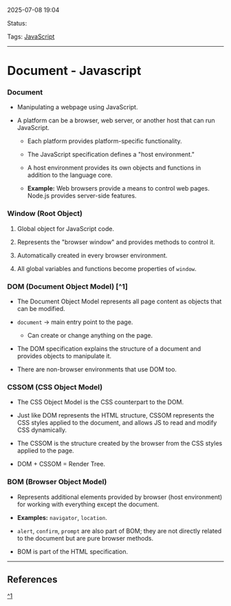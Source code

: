 
2025-07-08 19:04

Status:

Tags: [JavaScript](../../../3%20-%20Tags/JavaScript.md)

---
# Document - Javascript
### Document

- Manipulating a webpage using JavaScript.
    
- A platform can be a browser, web server, or another host that can run JavaScript.
    
    - Each platform provides platform-specific functionality.
        
    - The JavaScript specification defines a "host environment."
        
    - A host environment provides its own objects and functions in addition to the language core.
        
    - **Example:** Web browsers provide a means to control web pages. Node.js provides server-side features.
        

### Window (Root Object)

1. Global object for JavaScript code.
    
2. Represents the "browser window" and provides methods to control it.
    
3. Automatically created in every browser environment.
    
4. All global variables and functions become properties of `window`.
    

### DOM (Document Object Model) [^1]

- The Document Object Model represents all page content as objects that can be modified.
    
- `document` → main entry point to the page.
    
    - Can create or change anything on the page.
        
- The DOM specification explains the structure of a document and provides objects to manipulate it.
    
- There are non-browser environments that use DOM too.
    

### CSSOM (CSS Object Model)

- The CSS Object Model is the CSS counterpart to the DOM.
    
- Just like DOM represents the HTML structure, CSSOM represents the CSS styles applied to the document, and allows JS to read and modify CSS dynamically.
    
- The CSSOM is the structure created by the browser from the CSS styles applied to the page.
    
- DOM + CSSOM = Render Tree.
    

### BOM (Browser Object Model)

- Represents additional elements provided by browser (host environment) for working with everything except the document.
    
- **Examples:** `navigator`, `location`.
    
- `alert`, `confirm`, `prompt` are also part of BOM; they are not directly related to the document but are pure browser methods.
    
- BOM is part of the HTML specification.

---
## References
[^1](What%20is%20DOM,%20structure%20and%20navigation%20-%20Javascript.md)